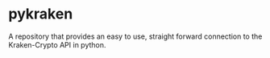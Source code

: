 # pykraken
A repository that provides an easy to use, straight forward connection to the Kraken-Crypto API in python.
